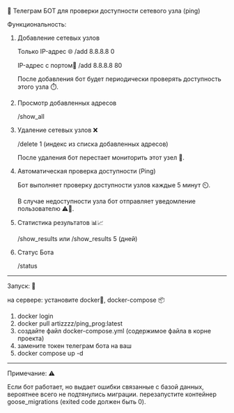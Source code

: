 📡 Телеграм БОТ для проверки доступности сетевого узла (ping)

Функциональность:

1) Добавление сетевых узлов


    Только IP-адрес 🌐
    /add 8.8.8.8 0

    IP-адрес с портом🔌
    /add 8.8.8.8 80

    После добавления бот будет периодически проверять доступность этого узла ⏱️.


2) Просмотр добавленных адресов


    /show_all


3) Удаление сетевых узлов ❌

    
    /delete 1 (индекс из списка добавленных адресов)
    
    После удаления бот перестает мониторить этот узел 🛑.


4) Автоматическая проверка доступности (Ping)


    Бот выполняет проверку доступности узлов каждые 5 минут ⏲️.

    В случае недоступности узла бот отправляет уведомление пользователю ⚠️📩.


5) Статистика результатов 📊📈

    
    /show_results или /show_results 5 (дней)


6) Статус Бота

    
    /status


---

Запуск: 🚀

на сервере:
установите docker🐳, docker-compose 📦
1) docker login
2) docker pull artizzzz/ping_prog:latest
3) создайте файл docker-compose.yml (содержимое файла в корне проекта)
4) замените токен телеграм бота на ваш
5) docker compose up -d

---

Примечание: ⚠️

Если бот работает, но выдает ошибки связанные с базой данных, вероятнее всего не подтянулись миграции.
перезапустите контейнер goose_migrations (exited code должен быть 0). 
